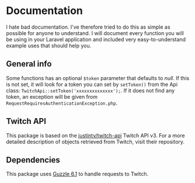 # Documentation

I hate bad documentation. I've therefore tried to do this as simple as possible for anyone to understand. I will document every function you will be using in your Laravel application and included very easy-to-understand example uses that should help you.

## General info

Some functions has an optional ```$token``` parameter that defaults to *null*. If this is not set, it will look for a token you can set by ```setToken()``` from the Api class: ```TwitchApi::setToken('xxxxxxxxxxxxxx');```. If it does not find any token, an exception will be given from ```RequestRequiresAuthenticationException.php```.

## Twitch API

This package is based on the [justintv/twitch-api](https://github.com/justintv/twitch-api) Twitch API v3. For a more detailed description of objects retrieved from Twitch, visit their repository.

## Dependencies

This package uses [Guzzle 6.1](https://github.com/guzzle/guzzle) to handle requests to Twitch.
